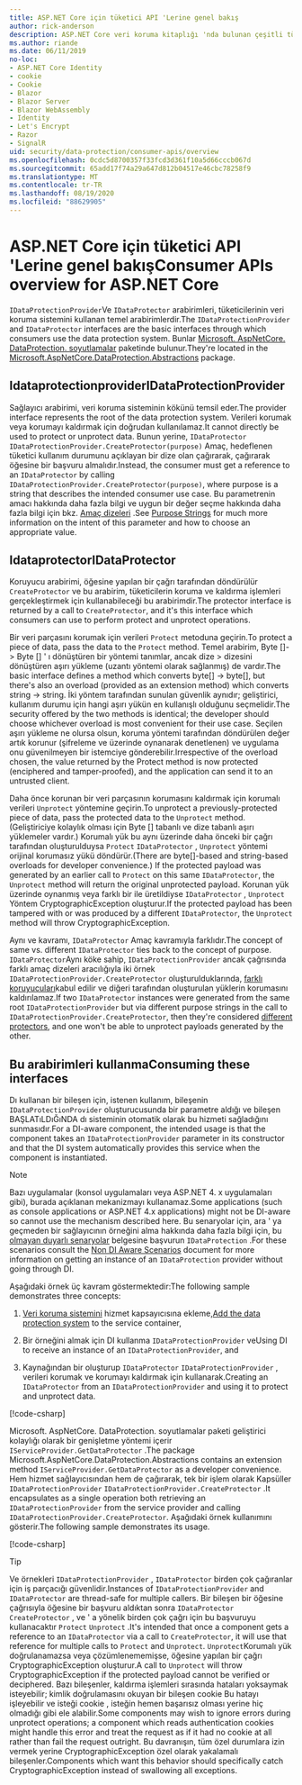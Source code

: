 ```yaml
---
title: ASP.NET Core için tüketici API 'Lerine genel bakış
author: rick-anderson
description: ASP.NET Core veri koruma kitaplığı 'nda bulunan çeşitli tüketici API 'Lerine ilişkin kısa bir genel bakış alın.
ms.author: riande
ms.date: 06/11/2019
no-loc:
- ASP.NET Core Identity
- cookie
- Cookie
- Blazor
- Blazor Server
- Blazor WebAssembly
- Identity
- Let's Encrypt
- Razor
- SignalR
uid: security/data-protection/consumer-apis/overview
ms.openlocfilehash: 0cdc5d8700357f33fcd3d361f10a5d66cccb067d
ms.sourcegitcommit: 65add17f74a29a647d812b04517e46cbc78258f9
ms.translationtype: MT
ms.contentlocale: tr-TR
ms.lasthandoff: 08/19/2020
ms.locfileid: "88629905"
---
```

# <a name="consumer-apis-overview-for-aspnet-core"></a><span data-ttu-id="63e8b-103">ASP.NET Core için tüketici API 'Lerine genel bakış</span><span class="sxs-lookup"><span data-stu-id="63e8b-103">Consumer APIs overview for ASP.NET Core</span></span>

<span data-ttu-id="63e8b-104">`IDataProtectionProvider`Ve `IDataProtector` arabirimleri, tüketicilerinin veri koruma sistemini kullanan temel arabirimlerdir.</span><span class="sxs-lookup"><span data-stu-id="63e8b-104">The `IDataProtectionProvider` and `IDataProtector` interfaces are the basic interfaces through which consumers use the data protection system.</span></span> <span data-ttu-id="63e8b-105">Bunlar [Microsoft. AspNetCore. DataProtection. soyutlamalar](https://www.nuget.org/packages/Microsoft.AspNetCore.DataProtection.Abstractions/) paketinde bulunur.</span><span class="sxs-lookup"><span data-stu-id="63e8b-105">They're located in the [Microsoft.AspNetCore.DataProtection.Abstractions](https://www.nuget.org/packages/Microsoft.AspNetCore.DataProtection.Abstractions/) package.</span></span>

## <a name="idataprotectionprovider"></a><span data-ttu-id="63e8b-106">Idataprotectionprovider</span><span class="sxs-lookup"><span data-stu-id="63e8b-106">IDataProtectionProvider</span></span>

<span data-ttu-id="63e8b-107">Sağlayıcı arabirimi, veri koruma sisteminin kökünü temsil eder.</span><span class="sxs-lookup"><span data-stu-id="63e8b-107">The provider interface represents the root of the data protection system.</span></span> <span data-ttu-id="63e8b-108">Verileri korumak veya korumayı kaldırmak için doğrudan kullanılamaz.</span><span class="sxs-lookup"><span data-stu-id="63e8b-108">It cannot directly be used to protect or unprotect data.</span></span> <span data-ttu-id="63e8b-109">Bunun yerine, `IDataProtector` `IDataProtectionProvider.CreateProtector(purpose)` Amaç, hedeflenen tüketici kullanım durumunu açıklayan bir dize olan çağırarak, çağırarak öğesine bir başvuru almalıdır.</span><span class="sxs-lookup"><span data-stu-id="63e8b-109">Instead, the consumer must get a reference to an `IDataProtector` by calling `IDataProtectionProvider.CreateProtector(purpose)`, where purpose is a string that describes the intended consumer use case.</span></span> <span data-ttu-id="63e8b-110">Bu parametrenin amacı hakkında daha fazla bilgi ve uygun bir değer seçme hakkında daha fazla bilgi için bkz. [Amaç dizeleri](xref:security/data-protection/consumer-apis/purpose-strings) .</span><span class="sxs-lookup"><span data-stu-id="63e8b-110">See [Purpose Strings](xref:security/data-protection/consumer-apis/purpose-strings) for much more information on the intent of this parameter and how to choose an appropriate value.</span></span>

## <a name="idataprotector"></a><span data-ttu-id="63e8b-111">Idataprotector</span><span class="sxs-lookup"><span data-stu-id="63e8b-111">IDataProtector</span></span>

<span data-ttu-id="63e8b-112">Koruyucu arabirimi, öğesine yapılan bir çağrı tarafından döndürülür `CreateProtector` ve bu arabirim, tüketicilerin koruma ve kaldırma işlemleri gerçekleştirmek için kullanabileceği bu arabirimdir.</span><span class="sxs-lookup"><span data-stu-id="63e8b-112">The protector interface is returned by a call to `CreateProtector`, and it's this interface which consumers can use to perform protect and unprotect operations.</span></span>

<span data-ttu-id="63e8b-113">Bir veri parçasını korumak için verileri `Protect` metoduna geçirin.</span><span class="sxs-lookup"><span data-stu-id="63e8b-113">To protect a piece of data, pass the data to the `Protect` method.</span></span> <span data-ttu-id="63e8b-114">Temel arabirim, Byte []-> Byte [] ' ı dönüştüren bir yöntemi tanımlar, ancak dize > dizesini dönüştüren aşırı yükleme (uzantı yöntemi olarak sağlanmış) de vardır.</span><span class="sxs-lookup"><span data-stu-id="63e8b-114">The basic interface defines a method which converts byte[] -> byte[], but there's also an overload (provided as an extension method) which converts string -> string.</span></span> <span data-ttu-id="63e8b-115">İki yöntem tarafından sunulan güvenlik aynıdır; geliştirici, kullanım durumu için hangi aşırı yükün en kullanışlı olduğunu seçmelidir.</span><span class="sxs-lookup"><span data-stu-id="63e8b-115">The security offered by the two methods is identical; the developer should choose whichever overload is most convenient for their use case.</span></span> <span data-ttu-id="63e8b-116">Seçilen aşırı yükleme ne olursa olsun, koruma yöntemi tarafından döndürülen değer artık korunur (şifreleme ve üzerinde oynanarak denetlenen) ve uygulama onu güvenilmeyen bir istemciye gönderebilir.</span><span class="sxs-lookup"><span data-stu-id="63e8b-116">Irrespective of the overload chosen, the value returned by the Protect method is now protected (enciphered and tamper-proofed), and the application can send it to an untrusted client.</span></span>

<span data-ttu-id="63e8b-117">Daha önce korunan bir veri parçasının korumasını kaldırmak için korumalı verileri `Unprotect` yöntemine geçirin.</span><span class="sxs-lookup"><span data-stu-id="63e8b-117">To unprotect a previously-protected piece of data, pass the protected data to the `Unprotect` method.</span></span> <span data-ttu-id="63e8b-118">(Geliştiriciye kolaylık olması için Byte [] tabanlı ve dize tabanlı aşırı yüklemeler vardır.) Korumalı yük bu aynı üzerinde daha önceki bir çağrı tarafından oluşturulduysa `Protect` `IDataProtector` , `Unprotect` yöntemi orijinal korumasız yükü döndürür.</span><span class="sxs-lookup"><span data-stu-id="63e8b-118">(There are byte[]-based and string-based overloads for developer convenience.) If the protected payload was generated by an earlier call to `Protect` on this same `IDataProtector`, the `Unprotect` method will return the original unprotected payload.</span></span> <span data-ttu-id="63e8b-119">Korunan yük üzerinde oynanmış veya farklı bir ile üretildiyse `IDataProtector` , `Unprotect` Yöntem CryptographicException oluşturur.</span><span class="sxs-lookup"><span data-stu-id="63e8b-119">If the protected payload has been tampered with or was produced by a different `IDataProtector`, the `Unprotect` method will throw CryptographicException.</span></span>

<span data-ttu-id="63e8b-120">Aynı ve kavramı, `IDataProtector` Amaç kavramıyla farklıdır.</span><span class="sxs-lookup"><span data-stu-id="63e8b-120">The concept of same vs. different `IDataProtector` ties back to the concept of purpose.</span></span> <span data-ttu-id="63e8b-121">`IDataProtector`Aynı köke sahip, `IDataProtectionProvider` ancak çağrısında farklı amaç dizeleri aracılığıyla iki örnek `IDataProtectionProvider.CreateProtector` oluşturulduklarında, [farklı koruyucuları](xref:security/data-protection/consumer-apis/purpose-strings)kabul edilir ve diğeri tarafından oluşturulan yüklerin korumasını kaldırılamaz.</span><span class="sxs-lookup"><span data-stu-id="63e8b-121">If two `IDataProtector` instances were generated from the same root `IDataProtectionProvider` but via different purpose strings in the call to `IDataProtectionProvider.CreateProtector`, then they're considered [different protectors](xref:security/data-protection/consumer-apis/purpose-strings), and one won't be able to unprotect payloads generated by the other.</span></span>

## <a name="consuming-these-interfaces"></a><span data-ttu-id="63e8b-122">Bu arabirimleri kullanma</span><span class="sxs-lookup"><span data-stu-id="63e8b-122">Consuming these interfaces</span></span>

<span data-ttu-id="63e8b-123">Dı kullanan bir bileşen için, istenen kullanım, bileşenin `IDataProtectionProvider` oluşturucusunda bir parametre aldığı ve bileşen BAŞLATıLDıĞıNDA dı sisteminin otomatik olarak bu hizmeti sağladığını sunmasıdır.</span><span class="sxs-lookup"><span data-stu-id="63e8b-123">For a DI-aware component, the intended usage is that the component takes an `IDataProtectionProvider` parameter in its constructor and that the DI system automatically provides this service when the component is instantiated.</span></span>

> [!NOTE]
> <span data-ttu-id="63e8b-124">Bazı uygulamalar (konsol uygulamaları veya ASP.NET 4. x uygulamaları gibi), burada açıklanan mekanizmayı kullanamaz.</span><span class="sxs-lookup"><span data-stu-id="63e8b-124">Some applications (such as console applications or ASP.NET 4.x applications) might not be DI-aware so cannot use the mechanism described here.</span></span> <span data-ttu-id="63e8b-125">Bu senaryolar için, ara ' ya geçmeden bir sağlayıcının örneğini alma hakkında daha fazla bilgi için, bu [olmayan duyarlı senaryolar](xref:security/data-protection/configuration/non-di-scenarios) belgesine başvurun `IDataProtection` .</span><span class="sxs-lookup"><span data-stu-id="63e8b-125">For these scenarios consult the [Non DI Aware Scenarios](xref:security/data-protection/configuration/non-di-scenarios) document for more information on getting an instance of an `IDataProtection` provider without going through DI.</span></span>

<span data-ttu-id="63e8b-126">Aşağıdaki örnek üç kavram göstermektedir:</span><span class="sxs-lookup"><span data-stu-id="63e8b-126">The following sample demonstrates three concepts:</span></span>

1. <span data-ttu-id="63e8b-127">[Veri koruma sistemini](xref:security/data-protection/configuration/overview) hizmet kapsayıcısına ekleme,</span><span class="sxs-lookup"><span data-stu-id="63e8b-127">[Add the data protection system](xref:security/data-protection/configuration/overview) to the service container,</span></span>

2. <span data-ttu-id="63e8b-128">Bir örneğini almak için DI kullanma `IDataProtectionProvider` ve</span><span class="sxs-lookup"><span data-stu-id="63e8b-128">Using DI to receive an instance of an `IDataProtectionProvider`, and</span></span>

3. <span data-ttu-id="63e8b-129">Kaynağından bir oluşturup `IDataProtector` `IDataProtectionProvider` , verileri korumak ve korumayı kaldırmak için kullanarak.</span><span class="sxs-lookup"><span data-stu-id="63e8b-129">Creating an `IDataProtector` from an `IDataProtectionProvider` and using it to protect and unprotect data.</span></span>

[!code-csharp[](../using-data-protection/samples/protectunprotect.cs?highlight=26,34,35,36,37,38,39,40)]

<span data-ttu-id="63e8b-130">Microsoft. AspNetCore. DataProtection. soyutlamalar paketi geliştirici kolaylığı olarak bir genişletme yöntemi içerir `IServiceProvider.GetDataProtector` .</span><span class="sxs-lookup"><span data-stu-id="63e8b-130">The package Microsoft.AspNetCore.DataProtection.Abstractions contains an extension method `IServiceProvider.GetDataProtector` as a developer convenience.</span></span> <span data-ttu-id="63e8b-131">Hem hizmet sağlayıcısından hem de çağırarak, tek bir işlem olarak Kapsüller `IDataProtectionProvider` `IDataProtectionProvider.CreateProtector` .</span><span class="sxs-lookup"><span data-stu-id="63e8b-131">It encapsulates as a single operation both retrieving an `IDataProtectionProvider` from the service provider and calling `IDataProtectionProvider.CreateProtector`.</span></span> <span data-ttu-id="63e8b-132">Aşağıdaki örnek kullanımını gösterir.</span><span class="sxs-lookup"><span data-stu-id="63e8b-132">The following sample demonstrates its usage.</span></span>

[!code-csharp[](./overview/samples/getdataprotector.cs?highlight=15)]

>[!TIP]
> <span data-ttu-id="63e8b-133">Ve örnekleri `IDataProtectionProvider` , `IDataProtector` birden çok çağıranlar için iş parçacığı güvenlidir.</span><span class="sxs-lookup"><span data-stu-id="63e8b-133">Instances of `IDataProtectionProvider` and `IDataProtector` are thread-safe for multiple callers.</span></span> <span data-ttu-id="63e8b-134">Bir bileşen bir öğesine çağrısıyla öğesine bir başvuru aldıktan sonra `IDataProtector` `CreateProtector` , ve ' a yönelik birden çok çağrı için bu başvuruyu kullanacaktır `Protect` `Unprotect` .</span><span class="sxs-lookup"><span data-stu-id="63e8b-134">It's intended that once a component gets a reference to an `IDataProtector` via a call to `CreateProtector`, it will use that reference for multiple calls to `Protect` and `Unprotect`.</span></span> <span data-ttu-id="63e8b-135">`Unprotect`Korumalı yük doğrulanamazsa veya çözümlenememişse, öğesine yapılan bir çağrı CryptographicException oluşturur.</span><span class="sxs-lookup"><span data-stu-id="63e8b-135">A call to `Unprotect` will throw CryptographicException if the protected payload cannot be verified or deciphered.</span></span> <span data-ttu-id="63e8b-136">Bazı bileşenler, kaldırma işlemleri sırasında hataları yoksaymak isteyebilir; kimlik doğrulamasını okuyan bir bileşen cookie Bu hatayı işleyebilir ve isteği cookie , isteğin hemen başarısız olması yerine hiç olmadığı gibi ele alabilir.</span><span class="sxs-lookup"><span data-stu-id="63e8b-136">Some components may wish to ignore errors during unprotect operations; a component which reads authentication cookies might handle this error and treat the request as if it had no cookie at all rather than fail the request outright.</span></span> <span data-ttu-id="63e8b-137">Bu davranışın, tüm özel durumlara izin vermek yerine CryptographicException özel olarak yakalamalı bileşenler.</span><span class="sxs-lookup"><span data-stu-id="63e8b-137">Components which want this behavior should specifically catch CryptographicException instead of swallowing all exceptions.</span></span>
